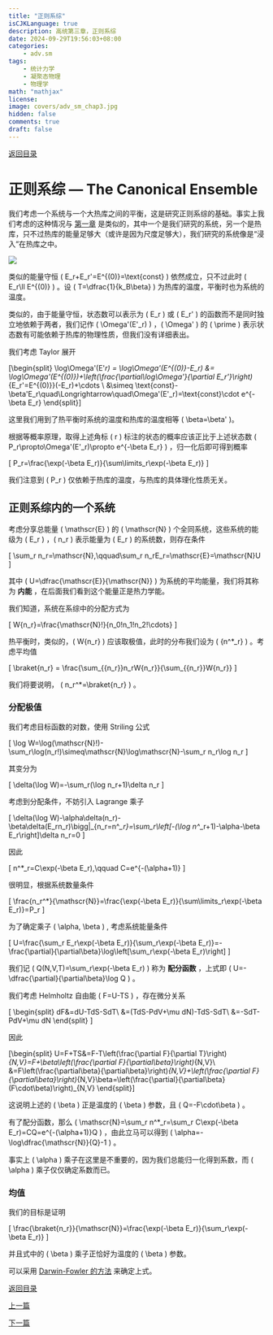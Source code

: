 ```yaml
---
title: "正则系综"
isCJKLanguage: true
description: 高统第三章，正则系综
date: 2024-09-29T19:56:03+08:00
categories:
    - adv.sm
tags:
    - 统计力学
    - 凝聚态物理
    - 物理学
math: "mathjax"
license: 
image: covers/adv_sm_chap3.jpg
hidden: false
comments: true
draft: false
---
```


[返回目录](/p/高等统计物理/)

# 正则系综 — The Canonical Ensemble

我们考虑一个系统与一个大热库之间的平衡，这是研究正则系综的基础。事实上我们考虑的这种情况与 [第一章](/p/热力学系统/) 是类似的，其中一个是我们研究的系统，另一个是热库，只不过热库的能量足够大（或许是因为尺度足够大），我们研究的系统像是“浸入”在热库之中。

![](figures/adv_sm_fig3-1.png)

类似的能量守恒 \( E_r+E_r'=E^{(0)}=\text{const} \) 依然成立，只不过此时 \( E_r\ll E^{(0)} \) 。设 \( T=\dfrac{1}{k_B\beta} \) 为热库的温度，平衡时也为系统的温度。

类似的，由于能量守恒，状态数可以表示为 \( E_r \) 或 \( E_r' \) 的函数而不是同时独立地依赖于两者，我们记作 \( \Omega'(E'_r) \) ，\( \Omega' \) 的 \( \prime \) 表示状态数有可能依赖于热库的物理性质，但我们没有详细表出。

我们考虑 Taylor 展开

\[\begin{split}
\log\Omega'(E'_r) = \log\Omega'(E^{(0)}-E_r) &= \log\Omega'(E^{(0)})+\left(\frac{\partial\log\Omega'}{\partial E_r'}\right)_{E_r'=E^{(0)}}(-E_r)+\cdots \\
&\simeq \text{const}-\beta'E_r\quad\Longrightarrow\quad\Omega'(E'_r)=\text{const}\cdot e^{-\beta E_r}
\end{split}\]

这里我们用到了热平衡时系统的温度和热库的温度相等 \( \beta=\beta' \)。

根据等概率原理，取得上述角标 \( r \) 标注的状态的概率应该正比于上述状态数 \( P_r\propto\Omega'(E'_r)\propto e^{-\beta E_r} \) ，归一化后即可得到概率

\[ P_r=\frac{\exp(-\beta E_r)}{\sum\limits_r\exp(-\beta E_r)} \]

我们注意到 \( P_r \) 仅依赖于热库的温度，与热库的具体理化性质无关。

## 正则系综内的一个系统

考虑分享总能量 \( \mathscr{E} \) 的 \( \mathscr{N} \) 个全同系统，这些系统的能级为 \( E_r \) ，\( n_r \) 表示能量为 \( E_r \) 的系统数，则存在条件

\[ \sum_r n_r=\mathscr{N},\qquad\sum_r n_rE_r=\mathscr{E}=\mathscr{N}U \]

其中 \( U=\dfrac{\mathscr{E}}{\mathscr{N}} \) 为系统的平均能量，我们将其称为 **内能** ，在后面我们看到这个能量正是热力学能。

我们知道，系统在系综中的分配方式为

\[ W\{n_r\}=\frac{\mathscr{N}!}{n_0!n_1!n_2!\cdots} \]

热平衡时，类似的，\( W\{n_r\} \) 应该取极值，此时的分布我们设为 \( \{n^*_r\} \) 。考虑平均值

\[ \braket{n_r} = \frac{\sum_{\{n_r\}}n_rW\{n_r\}}{\sum_{\{n_r\}}W\{n_r\}} \]

我们将要说明， \( n_r^*=\braket{n_r} \) 。

### 分配极值

我们考虑目标函数的对数，使用 Striling 公式

\[ \log W=\log(\mathscr{N}!)-\sum_r\log(n_r!)\simeq\mathscr{N}\log\mathscr{N}-\sum_r n_r\log n_r \]

其变分为

\[ \delta(\log W)=-\sum_r(\log n_r+1)\delta n_r \]

考虑到分配条件，不妨引入 Lagrange 乘子

\[ \delta(\log W)-\alpha\delta(n_r)-\beta\delta(E_rn_r)\bigg|_{n_r=n^*_r}=\sum_r\left[-(\log n^*_r+1)-\alpha-\beta E_r\right]\delta n_r=0 \]

因此

\[ n^*_r=C\exp(-\beta E_r),\qquad C=e^{-(\alpha+1)} \]

很明显，根据系统数量条件

\[ \frac{n_r^*}{\mathscr{N}}=\frac{\exp(-\beta E_r)}{\sum\limits_r\exp(-\beta E_r)}=P_r \]

为了确定乘子 \( \alpha, \beta \) , 考虑系统能量条件

\[ U=\frac{\sum_r E_r\exp(-\beta E_r)}{\sum_r\exp(-\beta E_r)}=-\frac{\partial}{\partial\beta}\log\left[\sum_r\exp(-\beta E_r)\right] \]

我们记 \( Q(N,V,T)=\sum_r\exp(-\beta E_r) \) 称为 **配分函数** ，上式即 \( U=-\dfrac{\partial}{\partial\beta}\log Q \) 。

我们考虑 Helmholtz 自由能 \( F=U-TS \) ，存在微分关系

\[ \begin{split}
dF&=dU-TdS-SdT\\
&=(TdS-PdV+\mu dN)-TdS-SdT\\
&=-SdT-PdV+\mu dN
\end{split} \]

因此

\[\begin{split}
    U=F+TS&=F-T\left(\frac{\partial F}{\partial T}\right)_{N,V}=F+\beta\left(\frac{\partial F}{\partial\beta}\right)_{N,V}\\
    &=F\left(\frac{\partial\beta}{\partial\beta}\right)_{N,V}+\left(\frac{\partial F}{\partial\beta}\right)_{N,V}\beta=\left(\frac{\partial}{\partial\beta}(F\cdot\beta)\right)_{N,V}
\end{split}\]

这说明上述的 \( \beta \) 正是温度的 \( \beta \) 参数，且 \( Q=-F\cdot\beta \) 。

有了配分函数，那么 \( \mathscr{N}=\sum_r n^*_r=\sum_r C\exp(-\beta E_r)=CQ=e^{-(\alpha+1)}Q \) ，由此立马可以得到 \( \alpha=-\log\dfrac{\mathscr{N}}{Q}-1 \) 。

事实上 \( \alpha \) 乘子在这里是不重要的，因为我们总能归一化得到系数，而 \( \alpha \) 乘子仅仅确定系数而已。

### 均值

我们的目标是证明

\[ \frac{\braket{n_r}}{\mathscr{N}}=\frac{\exp(-\beta E_r)}{\sum_r\exp(-\beta E_r)} \]

并且式中的 \( \beta \) 乘子正恰好为温度的 \( \beta \) 参数。

可以采用 [Darwin-Fowler 的方法](/p/正则系综确定分布的平均值方法/) 来确定上式。

[返回目录](/p/高等统计物理/)

[上一篇](/p/系综理论/)

[下一篇](/p/高等统计物理/)